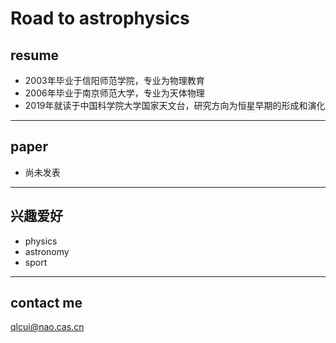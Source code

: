 # Road to astrophysics
## resume
- 2003年毕业于信阳师范学院，专业为物理教育
- 2006年毕业于南京师范大学，专业为天体物理
- 2019年就读于中国科学院大学国家天文台，研究方向为恒星早期的形成和演化
***
## paper
- 尚未发表
***
## 兴趣爱好
- physics
- astronomy
- sport
***
## contact me
qlcui@nao.cas.cn
